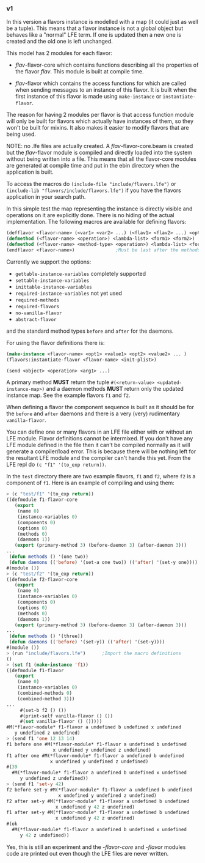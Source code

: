 ### v1

In this version a flavors instance is modelled with a map (it could
just as well be a tuple). This means that a flavor instance is not a
global object but behaves like a "normal" LFE term. If one is updated
then a new one is created and the old one is left unchanged.

This model has 2 modules for each flavor:

- *flav*-flavor-core which contains functions describing all the
  properties of the flavor *flav*. This module is built at compile
  time.

- *flav*-flavor which contains the access functions for which are
  called when sending messages to an instance of this flavor. It is
  built when the first instance of this flavor is made using
  ``make-instance`` or ``instantiate-flavor``.

The reason for having 2 modules per flavor is that access function
module will only be built for flavors which actually have instances of
them, so they won't be built for mixins. It also makes it easier to
modify flavors that are being used.

NOTE: no .lfe files are actually created. A *flav*-flavor-core.beam is
created but the *flav*-flavor module is compiled and directly loaded
into the system without being written into a file. This means that all
the flavor-core modules are generated at compile time and put in the
ebin directory when the application is built.

To access the macros do ``(include-file "include/flavors.lfe")`` or
``(include-lib "flavors/include/flavors.lfe")`` if you have the
flavors application in your search path.

In this simple test the map representing the instance is directly
visible and operations on it are explicitly done. There is no hiding
of the actual implementation. The following macros are available for
defining flavors:

```lisp
(defflavor <flavor-name> (<var1> <var2> ...) (<flav1> <flav2> ...) <opt1> <opt2> ...)
(defmethod (<flavor-name> <operation>) <lambda-list> <form1> <form2>)
(defmethod (<flavor-name> <method-type> <operation>) <lambda-list> <form1> <form2>)
(endflavor <flavor-name>)               ;Must be last after the methods
```

Currently we support the options:

- ``gettable-instance-variables`` completely supported
- ``settable-instance-variables``
- ``inittable-instance-variables``
- ``required-instance-variables`` not yet used
- ``required-methods``
- ``required-flavors``
- ``no-vanilla-flavor``
- ``abstract-flavor``

and the standard method types ``before`` and ``after`` for the
daemons.

For using the flavor definitions there is:

```lisp
(make-instance <flavor-name> <opt1> <value1> <opt2> <value2> ... )
(flavors:instantiate-flavor <flavor-name> <init-plist>)

(send <object> <operation> <arg1> ...)
```

A primary method **MUST** return the tuple ``#(<return-value>
<updated-instance-map>)`` and a daemon methods **MUST** return only
the updated instance map. See the example flavors ``f1`` and ``f2``.

When defining a flavor the component sequence is built as it should be
for the ``before`` and ``after`` daemons and there is a very (very)
rudimentary ``vanilla-flavor``.

You can define one or many flavors in an LFE file either with or
without an LFE module. Flavor definitions cannot be intermixed. If you
don't have any LFE module defined in the file then it can't be
compiled normally as it will generate a compiler/load error. This is
because there will be nothing left for the resultant LFE module and
the compiler can't handle this yet. From the LFE repl do ``(c "f1" '(to_exp return))``.

In the ``test`` directory there are two example flavors, ``f1`` and
``f2``, where ``f2`` is a component of ``f1``. Here is an example of
compiling and using them:

```lisp
> (c "test/f1" '(to_exp return))
((defmodule f1-flavor-core
   (export
    (name 0)
    (instance-variables 0)
    (components 0)
    (options 0)
    (methods 0)
    (daemons 1))
   (export (primary-method 3) (before-daemon 3) (after-daemon 3)))
...
 (defun methods () '(one two))
 (defun daemons (('before) '(set-a one two)) (('after) '(set-y one))))
#(module ())
> (c "test/f2" '(to_exp return))
((defmodule f2-flavor-core
   (export
    (name 0)
    (instance-variables 0)
    (components 0)
    (options 0)
    (methods 0)
    (daemons 1))
   (export (primary-method 3) (before-daemon 3) (after-daemon 3)))
...
 (defun methods () '(three))
 (defun daemons (('before) '(set-y)) (('after) '(set-y))))
#(module ())
> (run "include/flavors.lfe")      ;Import the macro definitions
()
> (set f1 (make-instance 'f1))
((defmodule f1-flavor
   (export
    (name 0)
    (instance-variables 0)
    (combined-methods 0)
    (combined-method 3)))
...
     #(set-b f2 () ())
     #(print-self vanilla-flavor () ())
     #(set vanilla-flavor () ()))))
#M(*flavor-module* f1-flavor a undefined b undefined x undefined
   y undefined z undefined)
> (send f1 'one 12 13 14)
f1 before one #M(*flavor-module* f1-flavor a undefined b undefined
                 x undefined y undefined z undefined)
f1 after one #M(*flavor-module* f1-flavor a undefined b undefined
                x undefined y undefined z undefined)
#(39
  #M(*flavor-module* f1-flavor a undefined b undefined x undefined
     y undefined z undefined))
> (send f1 'set-y 42)
f2 before set-y #M(*flavor-module* f1-flavor a undefined b undefined
                   x undefined y undefined z undefined)
f2 after set-y #M(*flavor-module* f1-flavor a undefined b undefined
                  x undefined y 42 z undefined)
f1 after set-y #M(*flavor-module* f1-flavor a undefined b undefined
                  x undefined y 42 z undefined)
#(ok
  #M(*flavor-module* f1-flavor a undefined b undefined x undefined
     y 42 z undefined))
```

Yes, this is still an experiment and the *-flavor-core* and *-flavor*
modules code are printed out even though the LFE files are never
written.

